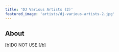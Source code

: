 ```yaml
---
title: 'DJ Various Artists (2)'
featured_image: 'artists/dj-various-artists-2.jpg'
---
```


## About

[b]DO NOT USE.[/b]
